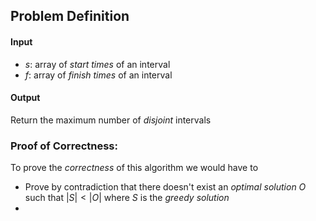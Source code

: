 ## Problem Definition 
#### Input 
- $s:$ array of *start times* of an interval 
- $f:$ array of *finish times* of an interval 
#### Output 
Return the maximum number of *disjoint* intervals

### Proof of Correctness: 
To prove the *correctness* of this algorithm we would have to 
- Prove by contradiction that there doesn't exist an *optimal solution* $O$ such that $|S| < |O|$ where $S$ is the *greedy solution*
- 